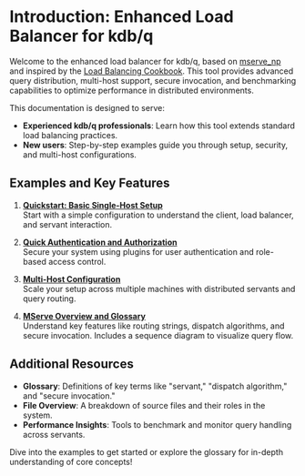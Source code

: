
# Introduction: Enhanced Load Balancer for kdb/q

Welcome to the enhanced load balancer for kdb/q, based on [mserve_np](https://github.com/nperrem/mserve) and inspired by the [Load Balancing Cookbook](https://code.kx.com/trac/wiki/Cookbook/LoadBalancing). This tool provides advanced query distribution, multi-host support, secure invocation, and benchmarking capabilities to optimize performance in distributed environments.

This documentation is designed to serve:
- **Experienced kdb/q professionals**: Learn how this tool extends standard load balancing practices.
- **New users**: Step-by-step examples guide you through setup, security, and multi-host configurations.

## Examples and Key Features

1. **[Quickstart: Basic Single-Host Setup](#)**  
   Start with a simple configuration to understand the client, load balancer, and servant interaction.

2. **[Quick Authentication and Authorization](#)**  
   Secure your system using plugins for user authentication and role-based access control.

3. **[Multi-Host Configuration](#)**  
   Scale your setup across multiple machines with distributed servants and query routing.

4. **[MServe Overview and Glossary](#)**  
   Understand key features like routing strings, dispatch algorithms, and secure invocation. Includes a sequence diagram to visualize query flow.

## Additional Resources

- **Glossary**: Definitions of key terms like "servant," "dispatch algorithm," and "secure invocation."  
- **File Overview**: A breakdown of source files and their roles in the system.  
- **Performance Insights**: Tools to benchmark and monitor query handling across servants.

Dive into the examples to get started or explore the glossary for in-depth understanding of core concepts!
